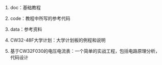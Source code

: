 1. doc：基础教程

2. code：教程中所写的参考代码

3. data：参考资料

4. CW32-48F大学计划：大学计划板的例程和说明

5. 基于CW32F030的电压电流表：一个简单的实战工程，包括电路原理分析，代码设计


